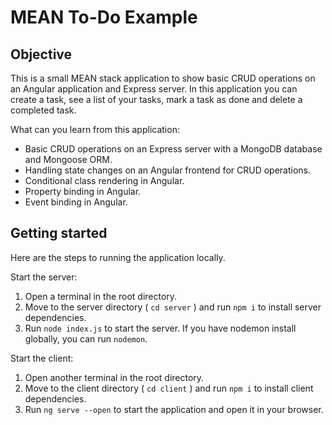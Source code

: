 # MEAN To-Do Example

## Objective
This is a small MEAN stack application to show basic CRUD operations on an Angular application and Express server. In this application you can create a task, see a list of your tasks, mark a task as done and delete a completed task.


What can you learn from this application:
- Basic CRUD operations on an Express server with a MongoDB database and Mongoose ORM.
- Handling state changes on an Angular frontend for CRUD operations.
- Conditional class rendering in Angular.
- Property binding in Angular.
- Event binding in Angular.


## Getting started
Here are the steps to running the application locally.

Start the server:
1. Open a terminal in the root directory.
2. Move to the server directory ( `cd server` ) and run `npm i` to install server dependencies.
3. Run `node index.js` to start the server. If you have nodemon install globally, you can run `nodemon`.

Start the client:
1. Open another terminal in the root directory.
2. Move to the client directory ( `cd client` ) and run `npm i` to install client dependencies.
3. Run `ng serve --open` to start the application and open it in your browser.
